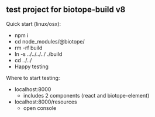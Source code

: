 ## test project for biotope-build v8

Quick start (linux/osx):
- npm i
- cd node_modules/\@biotope/
- rm -rf build
- ln -s ../../../../ ./build
- cd ../../
- Happy testing

Where to start testing:
- localhost:8000
  - includes 2 components (react and biotope-element)
- localhost:8000/resources
  - open console
